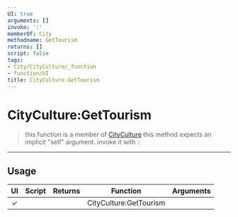 ```yaml
---
UI: true
arguments: []
invoke: ':'
memberOf: City
methodname: GetTourism
returns: []
script: false
tags:
- City/CityCulture/_function
- function/UI
title: CityCulture.GetTourism
---
```

# CityCulture:GetTourism
> this function is a member of [CityCulture](civ-6/lua/CityCulture.md)
> this method expects an implicit "self" argument. invoke it with `:`
-----
## Usage
|  UI | Script | Returns | Function | Arguments |
|:---:|:------:|-------:|:--------:|:---------|
|✓| ||CityCulture:GetTourism||
